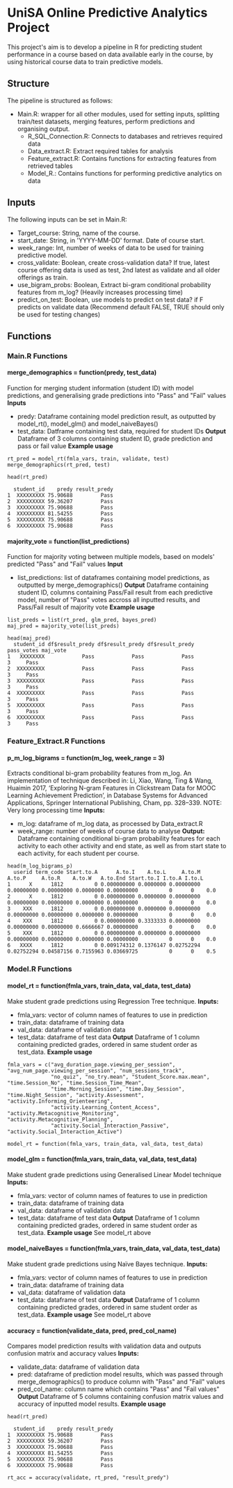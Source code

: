 # UniSA Online Predictive Analytics Project
This project's aim is to develop a pipeline in R for predicting student performance in a course based on data available early in the course, by using historical course data to train predictive models.

## Structure
The pipeline is structured as follows:
* Main.R: wrapper for all other modules, used for setting inputs, splitting train/test datasets, merging features, perform predictions and organising output.
    * R_SQL_Connection.R: Connects to databases and retrieves required data
    * Data_extract.R: Extract required tables for analysis
    * Feature_extract.R: Contains functions for extracting features from retrieved tables
    * Model_R.: Contains functions for performing predictive analytics on data

## Inputs
The following inputs can be set in Main.R:
* Target_course: String, name of the course.
* start_date: String, in 'YYYY-MM-DD' format. Date of course start.
* week_range: Int, number of weeks of data to be used for training predictive model.
* cross_validate: Boolean, create cross-validation data? If true, latest course offering data is used as test, 2nd latest as validate and all older offerings as train.
* use_bigram_probs: Boolean, Extract bi-gram conditional probability features from m_log? (Heavily increases processing time)
* predict_on_test: Boolean, use models to predict on test data? if F predicts on validate data (Recommend default FALSE, TRUE should only be used for testing changes)

## Functions
### Main.R Functions
#### merge_demographics = function(predy, test_data)
Function for merging student information (student ID) with model predictions, and generalising grade predictions into "Pass" and "Fail" values
**Inputs**
* predy: Dataframe containing model prediction result, as outputted by model_rt(), model_glm() and model_naiveBayes()
* test_data: Datframe containing test data, required for student IDs
**Output**
Dataframe of 3 columns containing student ID, grade prediction and pass or fail value
**Example usage**
```
rt_pred = model_rt(fmla_vars, train, validate, test)
merge_demographics(rt_pred, test)

head(rt_pred)

  student_id    predy result_predy
1  XXXXXXXXX 75.90688         Pass
2  XXXXXXXXX 59.36207         Pass
3  XXXXXXXXX 75.90688         Pass
4  XXXXXXXXX 81.54255         Pass
5  XXXXXXXXX 75.90688         Pass
6  XXXXXXXXX 75.90688         Pass
```

#### majority_vote = function(list_predictions)
Function for majority voting between multiple models, based on models' predicted "Pass" and "Fail" values
**Input**
* list_predictions: list of dataframes containing model predictions, as outputted by merge_demographics()
**Output**
Dataframe containing student ID, columns containing Pass/Fail result from each predictive model, number of "Pass" votes accross all inputted results, and Pass/Fail result of majority vote
**Example usage**
```
list_preds = list(rt_pred, glm_pred, bayes_pred)
maj_pred = majority_vote(list_preds)

head(maj_pred)
  student_id df$result_predy df$result_predy df$result_predy pass_votes maj_vote
1   XXXXXXXX            Pass            Pass            Pass          3     Pass
2  XXXXXXXXX            Pass            Pass            Pass          3     Pass
3  XXXXXXXXX            Pass            Pass            Pass          3     Pass
4  XXXXXXXXX            Pass            Pass            Pass          3     Pass
5  XXXXXXXXX            Pass            Pass            Pass          3     Pass
6  XXXXXXXXX            Pass            Pass            Pass          3     Pass
```


### Feature_Extract.R Functions
#### p_m_log_bigrams = function(m_log, week_range = 3)
Extracts conditional bi-gram probability features from m_log. An implementation of technique described in: Li, Xiao, Wang, Ting & Wang, Huaimin 2017, ‘Exploring N-gram Features in Clickstream Data for MOOC Learning Achievement Prediction’, in Database Systems for Advanced Applications, Springer International Publishing, Cham, pp. 328–339.
NOTE: Very long processing time
**Inputs:**
* m_log: dataframe of m_log data, as processed by Data_extract.R
* week_range: number of weeks of course data to analyse
**Output:**
Dataframe containing conditional bi-gram probability features for each activity to each other activity and end state, as well as from start state to each activity, for each student per course.
```
head(m_log_bigrams_p)
  userid term_code Start.to.A      A.to.I    A.to.L     A.to.M     A.to.P     A.to.R    A.to.W   A.to.End Start.to.I I.to.A I.to.L
1      X      1812          0 0.000000000 0.0000000 0.00000000 0.00000000 0.00000000 0.0000000 0.00000000          0      0    0.0
2      X      1812          0 0.000000000 0.0000000 0.00000000 0.00000000 0.00000000 0.0000000 0.00000000          0      0    0.0
3    XXX      1812          0 0.000000000 0.0000000 0.00000000 0.00000000 0.00000000 0.0000000 0.00000000          0      0    0.0
4    XXX      1812          0 0.000000000 0.3333333 0.00000000 0.00000000 0.00000000 0.6666667 0.00000000          0      0    0.0
5    XXX      1812          0 0.000000000 0.0000000 0.00000000 0.00000000 0.00000000 0.0000000 0.00000000          0      0    0.0
6   XXXX      1812          0 0.009174312 0.1376147 0.02752294 0.02752294 0.04587156 0.7155963 0.03669725          0      0    0.5
```

### Model.R Functions
#### model_rt = function(fmla_vars, train_data, val_data, test_data)
Make student grade predictions using Regression Tree technique.
**Inputs:**
* fmla_vars: vector of column names of features to use in prediction
* train_data: dataframe of training data
* val_data: dataframe of validation data
* test_data: dataframe of test data
**Output**
Dataframe of 1 column containing predicted grades, ordered in same student order as test_data.
**Example usage**
```
fmla_vars = c("avg_duration_page.viewing_per_session", "avg_num_page.viewing_per_session", "num_sessions_track",
              "no_quiz", "no_try.mean", "Student_Score.max.mean", "time.Session_No", "time.Session_Time_Mean",
              "time.Morning_Session", "time.Day_Session", "time.Night_Session", "activity.Assessment", "activity.Informing_Orienteering", 
              "activity.Learning_Content_Access", "activity.Metacognitive_Monitoring", "activity.Metacognitive_Planning",
              "activity.Social_Interaction_Passive", "activity.Social_Interaction_Active")

model_rt = function(fmla_vars, train_data, val_data, test_data)
```

#### model_glm = function(fmla_vars, train_data, val_data, test_data)
Make student grade predictions using Generalised Linear Model technique
**Inputs:**
* fmla_vars: vector of column names of features to use in prediction
* train_data: dataframe of training data
* val_data: dataframe of validation data
* test_data: dataframe of test data
**Output**
Dataframe of 1 column containing predicted grades, ordered in same student order as test_data.
**Example usage**
See model_rt above

#### model_naiveBayes = function(fmla_vars, train_data, val_data, test_data)
Make student grade predictions using Naïve Bayes technique.
**Inputs:**
* fmla_vars: vector of column names of features to use in prediction
* train_data: dataframe of training data
* val_data: dataframe of validation data
* test_data: dataframe of test data
**Output**
Dataframe of 1 column containing predicted grades, ordered in same student order as test_data.
**Example usage**
See model_rt above

#### accuracy = function(validate_data, pred, pred_col_name)
Compares model prediction results with validation data and outputs confusion matrix and accuracy values
**Inputs:**
* validate_data: dataframe of validation data
* pred: dataframe of prediction model results, which was passed through merge_demographics() to produce column with "Pass" and "Fail" values
* pred_col_name: column name which contains "Pass" and "Fail values"
**Output**
Dataframe of 5 columns containing confusion matrix values and accuracy of inputted model results.
**Example usage**
```
head(rt_pred)

  student_id    predy result_predy
1  XXXXXXXXX 75.90688         Pass
2  XXXXXXXXX 59.36207         Pass
3  XXXXXXXXX 75.90688         Pass
4  XXXXXXXXX 81.54255         Pass
5  XXXXXXXXX 75.90688         Pass
6  XXXXXXXXX 75.90688         Pass

rt_acc = accuracy(validate, rt_pred, "result_predy")
```